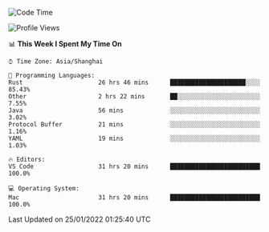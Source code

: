 <!--START_SECTION:waka-->
![Code Time](http://img.shields.io/badge/Code%20Time-948%20hrs%2049%20mins-blue)

![Profile Views](http://img.shields.io/badge/Profile%20Views-3-blue)

📊 **This Week I Spent My Time On** 

```text
⌚︎ Time Zone: Asia/Shanghai

💬 Programming Languages: 
Rust                     26 hrs 46 mins      █████████████████████░░░░   85.43% 
Other                    2 hrs 22 mins       ██░░░░░░░░░░░░░░░░░░░░░░░   7.55% 
Java                     56 mins             ░░░░░░░░░░░░░░░░░░░░░░░░░   3.02% 
Protocol Buffer          21 mins             ░░░░░░░░░░░░░░░░░░░░░░░░░   1.16% 
YAML                     19 mins             ░░░░░░░░░░░░░░░░░░░░░░░░░   1.03%

🔥 Editors: 
VS Code                  31 hrs 20 mins      █████████████████████████   100.0%

💻 Operating System: 
Mac                      31 hrs 20 mins      █████████████████████████   100.0%

```


 Last Updated on 25/01/2022 01:25:40 UTC
<!--END_SECTION:waka-->
